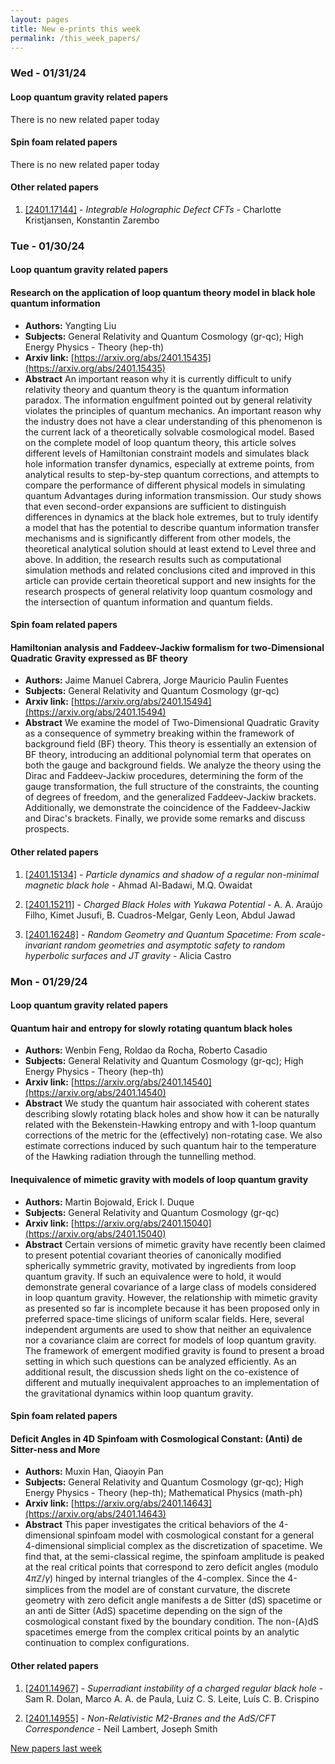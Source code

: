 ```yaml
---
layout: pages
title: New e-prints this week
permalink: /this_week_papers/
---
```




### Wed - 01/31/24

#### Loop quantum gravity related papers

There is no new related paper today 

#### Spin foam related papers

There is no new related paper today 



#### Other related papers

1. [[2401.17144]](https://arxiv.org/abs/2401.17144) - *Integrable Holographic Defect CFTs* - Charlotte Kristjansen, Konstantin Zarembo



### Tue - 01/30/24

#### Loop quantum gravity related papers

#### **Research on the application of loop quantum theory model in black hole  quantum information**
 - **Authors:** Yangting Liu
 - **Subjects:** General Relativity and Quantum Cosmology (gr-qc); High Energy Physics - Theory (hep-th)
 - **Arxiv link:** [https://arxiv.org/abs/2401.15435](https://arxiv.org/abs/2401.15435)
 - **Abstract**
 An important reason why it is currently difficult to unify relativity theory and quantum theory is the quantum information paradox. The information engulfment pointed out by general relativity violates the principles of quantum mechanics. An important reason why the industry does not have a clear understanding of this phenomenon is the current lack of a theoretically solvable cosmological model. Based on the complete model of loop quantum theory, this article solves different levels of Hamiltonian constraint models and simulates black hole information transfer dynamics, especially at extreme points, from analytical results to step-by-step quantum corrections, and attempts to compare the performance of different physical models in simulating quantum Advantages during information transmission. Our study shows that even second-order expansions are sufficient to distinguish differences in dynamics at the black hole extremes, but to truly identify a model that has the potential to describe quantum information transfer mechanisms and is significantly different from other models, the theoretical analytical solution should at least extend to Level three and above. In addition, the research results such as computational simulation methods and related conclusions cited and improved in this article can provide certain theoretical support and new insights for the research prospects of general relativity loop quantum cosmology and the intersection of quantum information and quantum fields. 

#### Spin foam related papers

#### **Hamiltonian analysis and Faddeev-Jackiw formalism for two-Dimensional  Quadratic Gravity expressed as BF theory**
 - **Authors:** Jaime Manuel Cabrera, Jorge Mauricio Paulin Fuentes
 - **Subjects:** General Relativity and Quantum Cosmology (gr-qc)
 - **Arxiv link:** [https://arxiv.org/abs/2401.15494](https://arxiv.org/abs/2401.15494)
 - **Abstract**
 We examine the model of Two-Dimensional Quadratic Gravity as a consequence of symmetry breaking within the framework of background field (BF) theory. This theory is essentially an extension of BF theory, introducing an additional polynomial term that operates on both the gauge and background fields. We analyze the theory using the Dirac and Faddeev-Jackiw procedures, determining the form of the gauge transformation, the full structure of the constraints, the counting of degrees of freedom, and the generalized Faddeev-Jackiw brackets. Additionally, we demonstrate the coincidence of the Faddeev-Jackiw and Dirac's brackets. Finally, we provide some remarks and discuss prospects. 



#### Other related papers

1. [[2401.15134]](https://arxiv.org/abs/2401.15134) - *Particle dynamics and shadow of a regular non-minimal magnetic black  hole* - Ahmad Al-Badawi, M.Q. Owaidat

1. [[2401.15211]](https://arxiv.org/abs/2401.15211) - *Charged Black Holes with Yukawa Potential* - A. A. Araújo Filho, Kimet Jusufi, B. Cuadros-Melgar, Genly Leon, Abdul Jawad

1. [[2401.16248]](https://arxiv.org/abs/2401.16248) - *Random Geometry and Quantum Spacetime: From scale-invariant random  geometries and asymptotic safety to random hyperbolic surfaces and JT gravity* - Alicia Castro



### Mon - 01/29/24

#### Loop quantum gravity related papers

#### **Quantum hair and entropy for slowly rotating quantum black holes**
 - **Authors:** Wenbin Feng, Roldao da Rocha, Roberto Casadio
 - **Subjects:** General Relativity and Quantum Cosmology (gr-qc); High Energy Physics - Theory (hep-th)
 - **Arxiv link:** [https://arxiv.org/abs/2401.14540](https://arxiv.org/abs/2401.14540)
 - **Abstract**
 We study the quantum hair associated with coherent states describing slowly rotating black holes and show how it can be naturally related with the Bekenstein-Hawking entropy and with 1-loop quantum corrections of the metric for the (effectively) non-rotating case. We also estimate corrections induced by such quantum hair to the temperature of the Hawking radiation through the tunnelling method. 

#### **Inequivalence of mimetic gravity with models of loop quantum gravity**
 - **Authors:** Martin Bojowald, Erick I. Duque
 - **Subjects:** General Relativity and Quantum Cosmology (gr-qc)
 - **Arxiv link:** [https://arxiv.org/abs/2401.15040](https://arxiv.org/abs/2401.15040)
 - **Abstract**
 Certain versions of mimetic gravity have recently been claimed to present potential covariant theories of canonically modified spherically symmetric gravity, motivated by ingredients from loop quantum gravity. If such an equivalence were to hold, it would demonstrate general covariance of a large class of models considered in loop quantum gravity. However, the relationship with mimetic gravity as presented so far is incomplete because it has been proposed only in preferred space-time slicings of uniform scalar fields. Here, several independent arguments are used to show that neither an equivalence nor a covariance claim are correct for models of loop quantum gravity. The framework of emergent modified gravity is found to present a broad setting in which such questions can be analyzed efficiently. As an additional result, the discussion sheds light on the co-existence of different and mutually inequivalent approaches to an implementation of the gravitational dynamics within loop quantum gravity. 

#### Spin foam related papers

#### **Deficit Angles in 4D Spinfoam with Cosmological Constant: (Anti) de  Sitter-ness and More**
 - **Authors:** Muxin Han, Qiaoyin Pan
 - **Subjects:** General Relativity and Quantum Cosmology (gr-qc); High Energy Physics - Theory (hep-th); Mathematical Physics (math-ph)
 - **Arxiv link:** [https://arxiv.org/abs/2401.14643](https://arxiv.org/abs/2401.14643)
 - **Abstract**
 This paper investigates the critical behaviors of the 4-dimensional spinfoam model with cosmological constant for a general 4-dimensional simplicial complex as the discretization of spacetime. We find that, at the semi-classical regime, the spinfoam amplitude is peaked at the real critical points that correspond to zero deficit angles (modulo $4\pi\mathbb{Z}/\gamma$) hinged by internal triangles of the 4-complex. Since the 4-simplices from the model are of constant curvature, the discrete geometry with zero deficit angle manifests a de Sitter (dS) spacetime or an anti de Sitter (AdS) spacetime depending on the sign of the cosmological constant fixed by the boundary condition. The non-(A)dS spacetimes emerge from the complex critical points by an analytic continuation to complex configurations. 



#### Other related papers

1. [[2401.14967]](https://arxiv.org/abs/2401.14967) - *Superradiant instability of a charged regular black hole* - Sam R. Dolan, Marco A. A. de Paula, Luiz C. S. Leite, Luís C. B. Crispino

1. [[2401.14955]](https://arxiv.org/abs/2401.14955) - *Non-Relativistic M2-Branes and the AdS/CFT Correspondence* - Neil Lambert, Joseph Smith






[New papers last week]({{site.url}}/archived/weekly/pre-prints/2024/01/29/archived_weekly_papers.html)